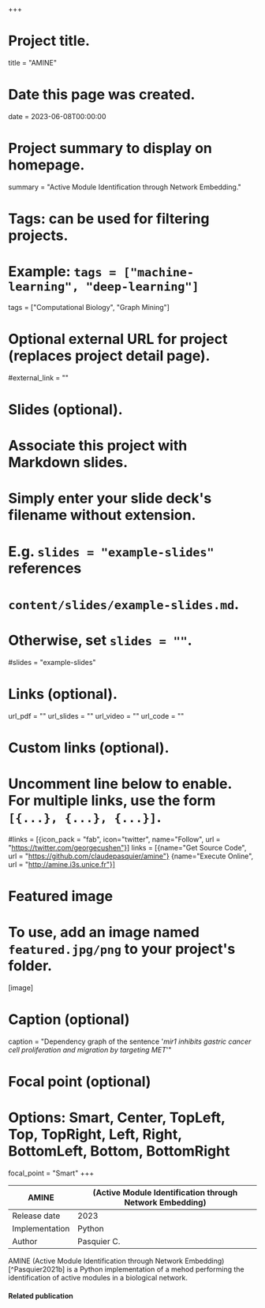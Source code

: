 +++
# Project title.
title = "AMINE"

# Date this page was created.
date = 2023-06-08T00:00:00

# Project summary to display on homepage.
summary = "Active Module Identification through Network Embedding."

# Tags: can be used for filtering projects.
# Example: `tags = ["machine-learning", "deep-learning"]`
tags = ["Computational Biology", "Graph Mining"]

# Optional external URL for project (replaces project detail page).
#external_link = ""

# Slides (optional).
#   Associate this project with Markdown slides.
#   Simply enter your slide deck's filename without extension.
#   E.g. `slides = "example-slides"` references 
#   `content/slides/example-slides.md`.
#   Otherwise, set `slides = ""`.
#slides = "example-slides"

# Links (optional).
url_pdf = ""
url_slides = ""
url_video = ""
url_code = ""

# Custom links (optional).
#   Uncomment line below to enable. For multiple links, use the form `[{...}, {...}, {...}]`.
#links = [{icon_pack = "fab", icon="twitter", name="Follow", url = "https://twitter.com/georgecushen"}]
links = [{name="Get Source Code", url = "https://github.com/claudepasquier/amine"} {name="Execute Online", url = "http://amine.i3s.unice.fr"}]


# Featured image
# To use, add an image named `featured.jpg/png` to your project's folder. 
[image]
  # Caption (optional)
  caption = "Dependency graph of the sentence '*mir1 inhibits gastric cancer cell proliferation and migration by targeting MET*'"
  
  # Focal point (optional)
  # Options: Smart, Center, TopLeft, Top, TopRight, Left, Right, BottomLeft, Bottom, BottomRight
  focal_point = "Smart"
+++

| AMINE         | (Active Module Identification through Network Embedding) |
| -------------- | ------------------------------------------------------- |
| Release date   | 2023                                                    |
| Implementation | Python                                                  |
| Author         | Pasquier C.                                             |

AMINE (Active Module Identification through Network Embedding) [^Pasquier2021b] is a Python implementation of a mehod performing the identification of active modules in a biological network.


#### Related publication
[^Pasquier2021a]: {{< cite page="/publication/Pasquier2021a" view="4" >}}

